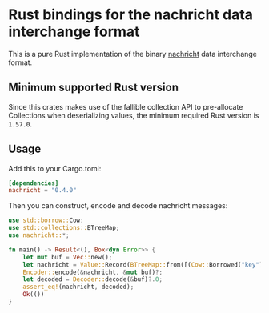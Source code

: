 # Rust bindings for the nachricht data interchange format

This is a pure Rust implementation of the binary
[nachricht](https://github.com/yasammez/nachricht/blob/master/README.md) data interchange format.

## Minimum supported Rust version
Since this crates makes use of the fallible collection API to pre-allocate Collections when deserializing values, the 
minimum required Rust version is `1.57.0`.

## Usage

Add this to your Cargo.toml:

```toml
[dependencies]
nachricht = "0.4.0"
```

Then you can construct, encode and decode nachricht messages:

```rust
use std::borrow::Cow;
use std::collections::BTreeMap;
use nachricht::*;

fn main() -> Result<(), Box<dyn Error>> {
    let mut buf = Vec::new();
    let nachricht = Value::Record(BTreeMap::from([(Cow::Borrowed("key"), Value::Str(Cow::Borrowed("value")))]));
    Encoder::encode(&nachricht, &mut buf)?;
    let decoded = Decoder::decode(&buf)?.0;
    assert_eq!(nachricht, decoded);
    Ok(())
}
```


